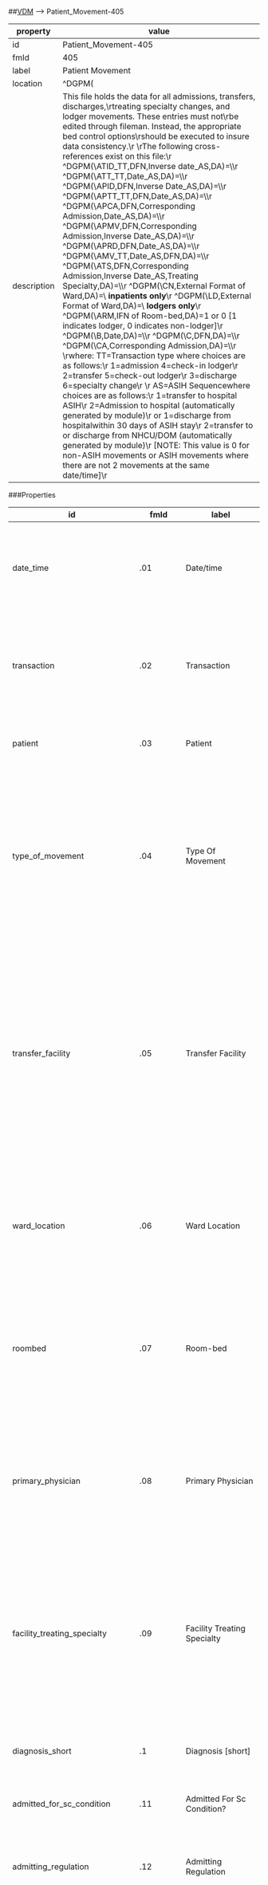 
##[VDM](TableOfContent.md) --> Patient_Movement-405 

 property | value 
--- | --- 
 id | Patient_Movement-405
 fmId | 405
 label | Patient Movement
 location | ^DGPM(
 description | This file holds the data for all admissions, transfers, discharges,\rtreating specialty changes, and lodger movements.  These entries must not\rbe edited through fileman.  Instead, the appropriate bed control options\rshould be executed to insure data consistency.\r \rThe following cross-references exist on this file:\r           ^DGPM(\ATID\_TT,DFN,Inverse date_AS,DA)=\\\r           ^DGPM(\ATT\_TT,Date_AS,DA)=\\\r           ^DGPM(\APID\,DFN,Inverse Date_AS,DA)=\\\r           ^DGPM(\APTT\_TT,DFN,Date_AS,DA)=\\\r           ^DGPM(\APCA\,DFN,Corresponding Admission,Date_AS,DA)=\\\r           ^DGPM(\APMV\,DFN,Corresponding Admission,Inverse Date_AS,DA)=\\\r           ^DGPM(\APRD\,DFN,Date_AS,DA)=\\\r           ^DGPM(\AMV\_TT,Date_AS,DFN,DA)=\\\r           ^DGPM(\ATS\,DFN,Corresponding Admission,Inverse Date_AS,Treating Specialty,DA)=\\\r           ^DGPM(\CN\,External Format of Ward,DA)=\\       **inpatients only**\r           ^DGPM(\LD\,External Format of Ward,DA)=\\       **lodgers only**\r           ^DGPM(\ARM\,IFN of Room-bed,DA)=1 or 0          [1 indicates lodger, 0 indicates non-lodger]\r           ^DGPM(\B\,Date,DA)=\\\r           ^DGPM(\C\,DFN,DA)=\\\r           ^DGPM(\CA\,Corresponding Admission,DA)=\\\r \rwhere:     TT=Transaction type where choices are as follows:\r                1=admission          4=check-in lodger\r                2=transfer           5=check-out lodger\r                3=discharge          6=specialty change\r \r           AS=ASIH Sequencewhere choices are as follows:\r                1=transfer to hospital ASIH\r                2=Admission to hospital (automatically generated by module)\r           or  1=discharge from hospitalwithin 30 days of ASIH stay\r                2=transfer to or discharge from NHCU/DOM (automatically generated by module)\r           [NOTE:  This value is 0 for non-ASIH movements or ASIH movements where there are not 2 movements at the same date/time]\r 

###Properties

| id | fmId | label | description | datatype | location | attributes | range | 
| --- | --- | --- | --- | --- | --- | --- | --- | 
| date_time | .01 | Date/time | Enter in this field the date/time of the movement (admission, transfer,\rdischarge, treating specialty transfer, lodger check-in, or lodger check-\rout).  Time must be included. | DATE-TIME |  | REQUIRED, INDEXED |  | 
| transaction | .02 | Transaction | Enter in this field the transaction type of the movement.  Choose from:\r               1     ADMISSION\r               2     TRANSFER\r               3     DISCHARGE\r               4     CHECK-IN LODGER\r               5     CHECK-OUT LODGER\r               6     SPECIALTY TRANSFER | POINTER |  | REQUIRED | {id:Mas_Movement_Transaction_Type-405_3} | 
| patient | .03 | Patient | Enter the patient for which this movement occurred.  This field is a\rpointer to the PATIENT file. | POINTER |  | REQUIRED, INDEXED | {id:Patient-2} | 
| type_of_movement | .04 | Type Of Movement | Choose the type of movement this patient had.  You will be selecting from\ractive FACILITY MOVEMENT TYPES for which the TRANSACTION TYPE of this\rmovement matches the TRANSACTION TYPE of the FACILITY MOVEMENT TYPE.  For\rexample, if you are admitting a patient, you will only be able to select\ractive admission types. | POINTER |  | REQUIRED | {id:Facility_Movement_Type-405_1} | 
| transfer_facility | .05 | Transfer Facility | If this movement is a TRANSFER IN (admission from another facility),\rTRANSFER OUT (discharge to another facility), or an ASIH movement to\ranother facility (TO ASIH (OTHER FACILITY), for example), you will be\rprompted for TRANSFER FACILITY and will be asked to choose from an\rentry in the INSTITUTION file.  This field is required for those\rmovement types mentioned above. | POINTER |  | REQUIRED | {id:Institution-4} | 
| ward_location | .06 | Ward Location | Enter in this field the WARD to which this patient is being admitted or\rtransferred to.  Choose from ACTIVE entries in the WARD LOCATION file.\rThis field will only be prompted for movements to WARDS at the home\rfacility. | POINTER |  | REQUIRED | {id:Ward_Location-42} | 
| roombed | .07 | Room-bed | Select the ROOM-BED to which you are admitting or transferring this\rpatient.  Select from those ACTIVE beds in the ROOM-BED file which are\rassigned to the WARD LOCATION chosen for this movement. | POINTER |  |  | {id:Roombed-405_4} | 
| primary_physician | .08 | Primary Physician | Enter the healthcare provider with primary responsibility for the direct\rcare of the patient.  This may be the resident or intern in a teaching\rfacility or the staff physician in a nonaffiliated hospital.\r \rThis field will only be prompted for movements with a transaction type\rof 'specialty transfer'. | POINTER |  |  | {id:New_Person-200} | 
| facility_treating_specialty | .09 | Facility Treating Specialty | When entering a movement with a TRANSACTION TYPE of SPECIALTY\rCHANGE, you will be asked to provide the treating specialty assigned to\rthis patient.  Choose an entry from the FACILITY TREATING SPECIALTY\rfile which best describes the care this patient is receiving. | POINTER |  | REQUIRED | {id:Facility_Treating_Specialty-45_7} | 
| diagnosis_short | .1 | Diagnosis [short] | When admitting a patient, you will be asked to provide a brief desciption\rof the diagnosis of this patient upon admission. | STRING |  | REQUIRED |  | 
| admitted_for_sc_condition | .11 | Admitted For Sc Condition? | Is this patient being admitted for a service connected condition? | BOOLEAN |  |  | {false:0,true:1} | 
| admitting_regulation | .12 | Admitting Regulation | When admitting a patient, you must choose an active ADMITTING REGULATION\rwhich best describes the category under which this patient is being\radmitted. | POINTER |  | REQUIRED | {id:VA_Admitting_Regulation-43_4} | 
| absence_return_date | .13 | Absence Return Date | If the patient is being transferred to an absence status (via the AUTH\rABSENCE 96 HOURS OR LESS or AUTHORIZED ABSENCE transfer types), you will\rbe asked to provide the date this patient is expected to return.  If you\rchoose to transfer the patient with AUTH ABSENCE 96 HOURS OR LESS, this\rdate must be less than or equal to 4 days from the date of transfer.  If\ryou choose to transfer the patient AUTHORIZED ABSENCE, the date of return\rmost be more than 4 days after the date of transfer. | DATE-TIME |  |  |  | 
| admission_checkin_movement | .14 | Admission/check-in Movement | This field is a pointer to the admission or check-in lodger movement which\ris associated with the transaction being entered. | POINTER |  | REQUIRED, INDEXED | {id:Patient_Movement-405} | 
| asih_admission | .15 | Asih Admission | This field is set internally by the module.  If a patient is transferred\reither TO ASIH FROM NHCU/DOM or CONTINUED ASIH, this field will point to\rthe entry in this file which holds the admission created by the module. | POINTER |  | REQUIRED | {id:Patient_Movement-405} | 
| ptf_entry | .16 | Ptf Entry | This field is used for movements with a TRANSACTION TYPE of admission only.\rIt stores the internal entry number of the record in the PTF file. | POINTER |  | INDEXED | {id:Ptf-45} | 
| discharge_checkout_movement | .17 | Discharge/check-out Movement | Pointer to the discharge or check-out movement associated with this\radmission or check-in.  If not defined, the patient is still in-house. | POINTER |  |  | {id:Patient_Movement-405} | 
| mas_movement_type | .18 | Mas Movement Type | This field is internally set by the module.  When you enter a FACILITY\rMOVEMENT TYPE (field .04 of this file), this field will automatically be\rset to the internal number of the MAS-distributed movement type to which\rthis FACILITY MOVEMENT TYPE points.  This internal number is used\rthroughout the code of MAS and various other packages to determine the\rflow of processing that should occur. | POINTER |  | REQUIRED | {id:Mas_Movement_Type-405_2} | 
| attending_physician | .19 | Attending Physician | Enter the supervising physician who is responsible for the care of the\rpatient.  Nonaffiliated hospitals may choose not to use this field.\r \rThis field will be prompted for movements with a transaction type of\r'specialty change' only. | POINTER |  | REQUIRED | {id:New_Person-200} | 
| admitting_eligibility | .2 | Admitting Eligibility | This field will be used in a future version to track the eligibility of\ra patient upon admission.  This information will be used in the VISIT\rfile which is being developed for use in DoD facilities. | POINTER |  | REQUIRED | {id:Eligibility_Code-8} | 
| asih_transfer | .21 | Asih Transfer | This field is internally set by the module.  If the MAS MOVEMENT TYPE of\rthis movement is TO ASIH, this field will contain a pointer to the transfer \rmovement that created this admission (either a TO ASIH transfer or a \rCONTINUED ASIH transfer). | POINTER |  | REQUIRED | {id:Patient_Movement-405} | 
| asih_sequence | .22 | Asih Sequence | This field is used internally by the module for movements that are ASIH.\rWhen transferring a patient ASIH to your own facility, there are 2\rmovements created at the same date/time (the admission and the transfer).\rThis is also true for discharges FROM ASIH where both a discharge and a\rtransfer occur at the same date/time.  The movement that physically occurs\rfirst (the transfer in the first example, and the discharge in the second)\rwill have a sequence number of 1 while the subsequent movement will have\ra sequence number of 2.  This number (divided by 100000000) will be added\rto the date/time of the movement to aid in cross-referencing these\rmovements.  This is intended to make code generation quicker.  [NOTE:  non-\rASIH movements will have a ASIH SEQUENCE of 0] | NUMERIC |  | REQUIRED |  | 
| dmms_episode_number | .23 | Dmms Episode Number | This field has been added for use by the DMMS package.  It will hold the\repisode number of the movement as defined internally by that package. | NUMERIC |  |  |  | 
| related_physical_movement | .24 | Related Physical Movement | This field will be stored for movements with a TRANSACTION TYPE of\rTREATING SPECIALTY only.  If the treating specialty transfer is\rin conjunction with a physical movement (either an admission or a\rtransfer), this field will contain a pointer to that physical movement. | POINTER |  | INDEXED | {id:Patient_Movement-405} | 
| scheduled_admission | .25 | Scheduled Admission? | If this admission was a result of a previously scheduled admission, this\rfield should be answered yes.  This field will be filled in for movements \rwith a TRANSACTION of ADMISSION only. | BOOLEAN |  |  | {false:0,true:1} | 
| ptf_purge_status | .26 | Ptf Purge Status |  | ENUMERATION |  |  | <dl><dt>0</dt><dd>ACTIVE</dd><dt>1</dt><dd>PURGED</dd></dl> | 
| visit_file_entry | .27 | Visit File Entry |  | POINTER |  | INDEXED | {id:Visit-9000010} | 
| reason_for_lodging | 30.01 | Reason For Lodging | Enter the reason this patient was lodged (inclement weather, traveling\rdistance, etc.). | POINTER |  | REQUIRED | {id:Lodging_Reason-406_41} | 
| lodging_comments | 30.02 | Lodging Comments | Enter an additional comment on why this patient is being lodged if you wish. | STRING |  |  |  | 
| disposition | 30.03 | Disposition | Enter in this file the disposition of this patient upon being checked-out\ras a lodger.  Choose from ADMITTED (if the patient was admitted to your\rfacility) or DISMISSED (if the patient was returned to his place of\rresidence). | ENUMERATION |  | REQUIRED | <dl><dt>d</dt><dd>DISMISSED</dd><dt>a</dt><dd>ADMITTED</dd></dl> | 
| facility_directory_exclusion | 41 | Facility Directory Exclusion | Denotes whether or not the patient wished to be excluded from the \rFacility Directory for this admisison.\r \rThe Facility Directory is the directory of current inpatients in the \rfacility.  If the patient wishes to be excluded from the Facility \rDirectory, then the VAMC can not make a positive statement to family, \rfriends, or others as to whether the patient is here or not. | BOOLEAN |  |  | {false:1,true:0} | 
| facility_directory_time_stamp | 42 | Facility Directory Time Stamp | Date/time answer to Facility Directory exclusion question was entered. | DATE-TIME |  |  |  | 
| facility_directory_user | 43 | Facility Directory User | User entering the patient's response to the Facility Directory exclusion \rquestion. | POINTER |  |  | {id:New_Person-200} | 
| ptf_movement_number | 52 | Ptf Movement Number | This field may be filled in for treating specialty movements.\rIt will only be filled in if the treating specialty movement\rcauses a PTF 501 movement to be created in the PTF record\rassociated with the admission.\r \rThe number stored in this field will be the internal multiple\rentry number of the 501 multiple in that PTF record. \r \rThis field is updated automatically and no user input is\rnecessary. | NUMERIC |  |  |  | 
| next_ptf_movement | 53 | Next Ptf Movement | This field may be filled in for treating specialty movements.\rIt will only be filled in if the treating specialty movement\rcauses a PTF 501 movement to be created in the PTF record\rassociated with the admission.\r \rThe number stored in this field will be the internal multiple\rentry number of the 501 multiple, in that PTF record,\rcorresponding to the next chronological 501 movement, if one\rexists.\r \rThis field is updated automatically and no user input is\rnecessary.\r \r  | NUMERIC |  |  |  | 
| admitting_category | 54 | Admitting Category | If and entry for the Admitting Regulation exist in the Sharing Agreement\rCategory file (#35.1) then the user will be prompted for the category\rassociated with the Admitting Regulation. | POINTER |  |  | {id:Sharing_Agreement_Subcategory-35_2} | 
| irt_background_job_run | 60.01 | Irt Background Job Run | This field stores the date that the IRT background job\rwas run for this admission.  If this field contains\ra date, this admission has been initialized and all\rstandard deficiencies have been created for this\radmission.  When the IRT background Job is run for\rall admission it will check to see if the admission\rhas already been initialized.  If so, this admission\rwill not created duplicate entries for the standard\rdeficiencies. | DATE-TIME |  |  |  | 
| diagnosis | 99 | Diagnosis | Enter an in-depth description of the diagnosis for this patient.  This will\rbe asked for movements with a TRANSACTION TYPE of SPECIALTY TRANSFER only. | STRING |  |  |  | 
| entered_by | 100 | Entered By | This field stores the name of the user entering this patient movement. | POINTER |  | REQUIRED | {id:New_Person-200} | 
| entered_on | 101 | Entered On | This field stores the date/time on which this PATIENT MOVEMENT FILE\rentry was initially entered. | DATE-TIME |  | REQUIRED |  | 
| last_edited_by | 102 | Last Edited By | This is the user who last edited this patient movement entry.  The user\ris only stored when a change is made. | POINTER |  | REQUIRED | {id:New_Person-200} | 
| last_edited_on | 103 | Last Edited On | This is the date/time this movement was last edited.  It will only\rbe stored if a change was made. | DATE-TIME |  | REQUIRED |  | 
| original_admission_date | 300 | Original Admission Date | This field contains the original admission date/time for a patient. | DATE-TIME |  |  |  | 
| ods_at_admission | 11500.01 | Ods At Admission | Was this patient admitted for care due to injuries sustained in Operation\rDesert Shield?  If the patient's period of service is 6 when admitted,\rthis field will automatically be set to 1. | BOOLEAN |  |  | {false:0,true:1} | 
| nonva_facility | 11500.02 | Non-va Facility? | Respond yes if you are transferring this patient out to a non-VA facility.  Respond no if transferring the patient to another VA facility. | BOOLEAN |  |  | {false:0,true:1} | 
| at_va_expense | 11500.03 | At VA Expense? | Answer yes if this transfer to a non-VA facility is at the VA's expense. | BOOLEAN |  |  | {false:0,true:1} | 
| ods_admission_entry | 11500.04 | Ods Admission Entry | If this patient was admitted with a period of service of 6 (ODS), enter\rthe ODS ADMISSIONS file entry corresponding to this admission. | POINTER |  | INDEXED | {id:Ods_Admissions-11500_2} | 
| displaced_for_ods_patient | 11500.05 | Displaced For Ods Patient? | Enter yes if this patient was transferred out in order to free a bed for an\roperation desert shield patient.  Otherwise, respond no. | BOOLEAN |  |  | {false:0,true:1} | 
| va_cost_to_travel | 11500.06 | VA Cost To Travel | Enter the cost of travel to move this VA patient to a non-VA facility.\rThis question is only asked if the patient was transferred in order to\rmake room for an operation desert shield patient. | NUMERIC |  |  |  | 
| displaced_patient | 11500.07 | Displaced Patient | Enter the entry in the DISPLACED PATIENT file which corresponds to this\rdischarge. | POINTER |  | INDEXED | {id:Displaced_Patient-11500_3} | 